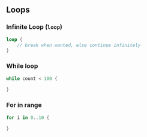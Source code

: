 ## Loops

### Infinite Loop (`loop`)

```rust
loop {
    // break when wanted, else continue infinitely
}
```

### While loop

```rust
while count < 100 {
    
}
```

### For in range

```rust
for i in 0..10 {
    
}
```
